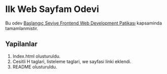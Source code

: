 # Ilk Web Sayfam Odevi
Bu odev [Başlangıç Seviye Frontend Web Development Patikası](https://app.patika.dev/paths/baslangic-seviye-frontend-web-development-patikasi) kapsaminda tamamlanmistir. 
## Yapilanlar
1. Index.html olusturuldu.
2. Cesitli H taglari, listeleme taglari, we sayfasi linki eklendi.
3. README olusturuldu.

